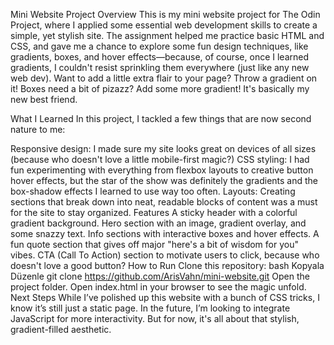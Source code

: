 Mini Website Project
Overview
This is my mini website project for The Odin Project, where I applied some essential web development skills to create a simple, yet stylish site. The assignment helped me practice basic HTML and CSS, and gave me a chance to explore some fun design techniques, like gradients, boxes, and hover effects—because, of course, once I learned gradients, I couldn't resist sprinkling them everywhere (just like any new web dev). Want to add a little extra flair to your page? Throw a gradient on it! Boxes need a bit of pizazz? Add some more gradient! It's basically my new best friend.

What I Learned
In this project, I tackled a few things that are now second nature to me:

Responsive design: I made sure my site looks great on devices of all sizes (because who doesn't love a little mobile-first magic?)
CSS styling: I had fun experimenting with everything from flexbox layouts to creative button hover effects, but the star of the show was definitely the gradients and the box-shadow effects I learned to use way too often.
Layouts: Creating sections that break down into neat, readable blocks of content was a must for the site to stay organized.
Features
A sticky header with a colorful gradient background.
Hero section with an image, gradient overlay, and some snazzy text.
Info sections with interactive boxes and hover effects.
A fun quote section that gives off major "here's a bit of wisdom for you" vibes.
CTA (Call To Action) section to motivate users to click, because who doesn't love a good button?
How to Run
Clone this repository:
bash
Kopyala
Düzenle
git clone https://github.com/ArisVahn/mini-website.git
Open the project folder.
Open index.html in your browser to see the magic unfold.
Next Steps
While I’ve polished up this website with a bunch of CSS tricks, I know it’s still just a static page. In the future, I’m looking to integrate JavaScript for more interactivity. But for now, it's all about that stylish, gradient-filled aesthetic.